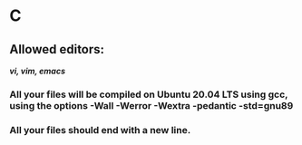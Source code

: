 # C

## Allowed editors: 
<b><i>vi, vim, emacs</i></b>

### All your files will be compiled on Ubuntu 20.04 LTS using gcc, using the options -Wall -Werror -Wextra -pedantic -std=gnu89

### All your files should end with a new line.
